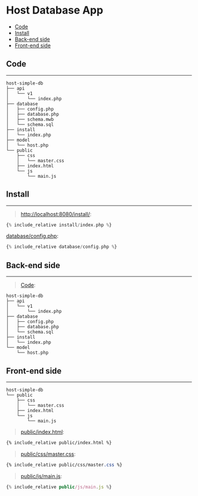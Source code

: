 # Host Database App

- [Code](#code)
- [Install](#install)
- [Back-end side](#back-end-side)
- [Front-end side](#front-end-side)

## Code

---

```
host-simple-db
├── api
│   └── v1
│       └── index.php
├── database
│   ├── config.php
│   ├── database.php
│   ├── schema.mwb
│   └── schema.sql
├── install
│   └── index.php
├── model
│   └── host.php
└── public
    ├── css
    │   └── master.css
    ├── index.html
    └── js
        └── main.js
```

## Install

---

> [http://localhost:8080/install/](http://localhost:8080/install/):

```php
{% include_relative install/index.php %}
```

[database/config.php](database/config.php):

```php
{% include_relative database/config.php %}
```

## Back-end side

---

> [Code](../../web-api-db/php/):

```
host-simple-db
├── api
│   └── v1
│       └── index.php
├── database
│   ├── config.php
│   ├── database.php
│   └── schema.sql
├── install
│   └── index.php
└── model
    └── host.php
```

## Front-end side

---

```
host-simple-db
└── public
    ├── css
    │   └── master.css
    ├── index.html
    └── js
        └── main.js
```

> [public/index.html](public/index.html):

```html
{% include_relative public/index.html %}
```

> [public/css/master.css](public/css/master.css):

```css
{% include_relative public/css/master.css %}
```

> [public/js/main.js](public/js/main.js):

```js
{% include_relative public/js/main.js %}
```
